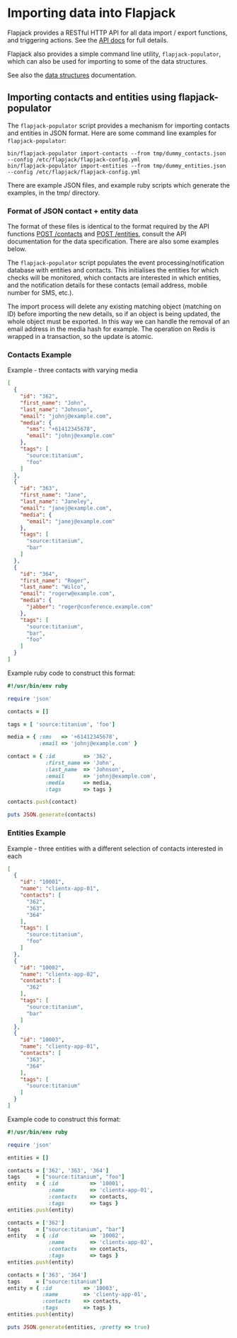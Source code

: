 # Importing data into Flapjack

Flapjack provides a RESTful HTTP API for all data import / export functions, and triggering actions. See the [API docs](../API) for full details.

Flapjack also provides a simple command line utility, `flapjack-populator`, which can also be used for importing to some of the data structures.

See also the [data structures](../DATA_STRUCTURES) documentation.

## Importing contacts and entities using flapjack-populator

The `flapjack-populator` script provides a mechanism for importing contacts and entities in JSON format. Here are some command line examples for `flapjack-populator`:

    bin/flapjack-populator import-contacts --from tmp/dummy_contacts.json --config /etc/flapjack/flapjack-config.yml
    bin/flapjack-populator import-entities --from tmp/dummy_entities.json --config /etc/flapjack/flapjack-config.yml

There are example JSON files, and example ruby scripts which generate the examples, in the tmp/ directory.

### Format of JSON contact + entity data

The format of these files is identical to the format required by the API functions [POST /contacts](../API#wiki-post_contacts) and [POST /entities](../API#wiki-post_entities), consult the API documentation for the data specification. There are also some examples below.

The `flapjack-populator` script populates the event processing/notification database with entities and contacts. This initialises the entities for which checks will be monitored, which contacts are interested in which entities, and the notification details for these contacts (email address, mobile number for SMS, etc.).

The import process will delete any existing matching object (matching on ID) before importing the new details, so if an object is being updated, the whole object must be exported. In this way we can handle the removal of an email address in the media hash for example. The operation on Redis is wrapped in a transaction, so the update is atomic.

### Contacts Example

Example - three contacts with varying media
```json
[
  {
    "id": "362",
    "first_name": "John",
    "last_name": "Johnson",
    "email": "johnj@example.com",
    "media": {
      "sms": "+61412345678",
      "email": "johnj@example.com"
    },
    "tags": [
      "source:titanium",
      "foo"
    ]
  },
  {
    "id": "363",
    "first_name": "Jane",
    "last_name": "Janeley",
    "email": "janej@example.com",
    "media": {
      "email": "janej@example.com"
    },
    "tags": [
      "source:titanium",
      "bar"
    ]
  },
  {
    "id": "364",
    "first_name": "Roger",
    "last_name": "Wilco",
    "email": "rogerw@example.com",
    "media": {
      "jabber": "roger@conference.example.com"
    },
    "tags": [
      "source:titanium",
      "bar",
      "foo"
    ]
  }
]
```

Example ruby code to construct this format:

```ruby
#!/usr/bin/env ruby

require 'json'

contacts = []

tags = [ 'source:titanium', 'foo']

media = { :sms   => '+61412345678',
          :email => 'johnj@example.com' }

contact = { :id         => '362',
            :first_name => 'John',
            :last_name  => 'Johnson',
            :email      => 'johnj@example.com',
            :media      => media,
            :tags       => tags }

contacts.push(contact)

puts JSON.generate(contacts)
```

### Entities Example

Example - three entities with a different selection of contacts interested in each

```json
[
  {
    "id": "10001",
    "name": "clientx-app-01",
    "contacts": [
      "362",
      "363",
      "364"
    ],
    "tags": [
      "source:titanium",
      "foo"
    ]
  },
  {
    "id": "10002",
    "name": "clientx-app-02",
    "contacts": [
      "362"
    ],
    "tags": [
      "source:titanium",
      "bar"
    ]
  },
  {
    "id": "10003",
    "name": "clienty-app-01",
    "contacts": [
      "363",
      "364"
    ],
    "tags": [
      "source:titanium"
    ]
  }
]
```

Example code to construct this format:

```ruby
#!/usr/bin/env ruby

require 'json'

entities = []

contacts = ['362', '363', '364']
tags     = ["source:titanium", "foo"]
entity   = { :id          => '10001',
             :name        => 'clientx-app-01',
             :contacts    => contacts,
             :tags        => tags }
entities.push(entity)

contacts = ['362']
tags     = ["source:titanium", "bar"]
entity   = { :id          => '10002',
             :name        => 'clientx-app-02',
             :contacts    => contacts,
             :tags        => tags }
entities.push(entity)

contacts = ['363', '364']
tags     = ["source:titanium"]
entity = { :id          => '10003',
           :name        => 'clienty-app-01',
           :contacts    => contacts,
           :tags        => tags }
entities.push(entity)

puts JSON.generate(entities, :pretty => true)
```


